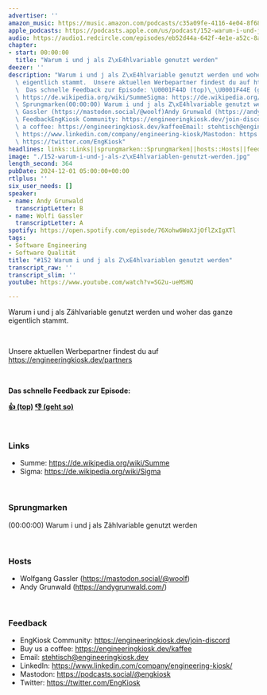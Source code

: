 ```yaml
---
advertiser: ''
amazon_music: https://music.amazon.com/podcasts/c35a09fe-4116-4e04-8f68-77d61b112e46/episodes/90b6771c-4e73-48e4-9a07-b6dde74f3651/engineering-kiosk-152-warum-i-und-j-als-z%C3%A4hlvariablen-genutzt-werden
apple_podcasts: https://podcasts.apple.com/us/podcast/152-warum-i-und-j-als-z%C3%A4hlvariablen-genutzt-werden/id1603082924?i=1000678760050&uo=4
audio: https://audio1.redcircle.com/episodes/eb52d44a-642f-4e1e-a52c-8a43573c6561/stream.mp3
chapter:
- start: 00:00:00
  title: "Warum i und j als Z\xE4hlvariable genutzt werden"
deezer: ''
description: "Warum i und j als Z\xE4hlvariable genutzt werden und woher das ganze\
  \ eigentlich stammt.  Unsere aktuellen Werbepartner findest du auf https://engineeringkiosk.dev/partners\
  \  Das schnelle Feedback zur Episode: \U0001F44D (top)\_\U0001F44E (geht so)  LinksSumme:\
  \ https://de.wikipedia.org/wiki/SummeSigma: https://de.wikipedia.org/wiki/Sigma\
  \ Sprungmarken(00:00:00) Warum i und j als Z\xE4hlvariable genutzt werden  HostsWolfgang\
  \ Gassler (https://mastodon.social/@woolf)Andy Grunwald (https://andygrunwald.com/)\
  \ FeedbackEngKiosk Community: https://engineeringkiosk.dev/join-discord\_Buy us\
  \ a coffee: https://engineeringkiosk.dev/kaffeeEmail: stehtisch@engineeringkiosk.devLinkedIn:\
  \ https://www.linkedin.com/company/engineering-kiosk/Mastodon: https://podcasts.social/@engkioskTwitter:\
  \ https://twitter.com/EngKiosk"
headlines: links::Links||sprungmarken::Sprungmarken||hosts::Hosts||feedback::Feedback
image: "./152-warum-i-und-j-als-z\xE4hlvariablen-genutzt-werden.jpg"
length_second: 364
pubDate: 2024-12-01 05:00:00+00:00
rtlplus: ''
six_user_needs: []
speaker:
- name: Andy Grunwald
  transcriptLetter: B
- name: Wolfi Gassler
  transcriptLetter: A
spotify: https://open.spotify.com/episode/76Xohw6WoXJjOflZxIgXTl
tags:
- Software Engineering
- Software Qualität
title: "#152 Warum i und j als Z\xE4hlvariablen genutzt werden"
transcript_raw: ''
transcript_slim: ''
youtube: https://www.youtube.com/watch?v=SG2u-ueMSHQ

---
```

<p>Warum i und j als Zählvariable genutzt werden und woher das ganze eigentlich stammt.</p><p><br></p><p>Unsere aktuellen Werbepartner findest du auf <a href="https://engineeringkiosk.dev/partners">https://engineeringkiosk.dev/partners</a></p><p><br></p><p><strong>Das schnelle Feedback zur Episode:</strong></p><p><a href="https://api.openpodcast.dev/feedback/152/upvote" rel="nofollow"><strong>👍 (top)</strong></a><strong> </strong><a href="https://api.openpodcast.dev/feedback/152/downvote" rel="nofollow"><strong>👎 (geht so)</strong></a></p><p><br></p><h3 id="links">Links</h3><ul><li>Summe: <a href="https://de.wikipedia.org/wiki/Summe" rel="nofollow">https://de.wikipedia.org/wiki/Summe</a></li><li>Sigma: <a href="https://de.wikipedia.org/wiki/Sigma" rel="nofollow">https://de.wikipedia.org/wiki/Sigma</a></li></ul><p><br></p><h3 id="sprungmarken">Sprungmarken</h3><p>(00:00:00) Warum i und j als Zählvariable genutzt werden</p><p><br></p><h3 id="hosts">Hosts</h3><ul><li>Wolfgang Gassler (<a href="https://mastodon.social/@woolf" rel="nofollow">https://mastodon.social/@woolf</a>)</li><li>Andy Grunwald (<a href="https://andygrunwald.com/" rel="nofollow">https://andygrunwald.com/</a>)</li></ul><p><br></p><h3 id="feedback">Feedback</h3><ul><li>EngKiosk Community: <a href="https://engineeringkiosk.dev/join-discord">https://engineeringkiosk.dev/join-discord</a> </li><li>Buy us a coffee: <a href="https://engineeringkiosk.dev/kaffee">https://engineeringkiosk.dev/kaffee</a></li><li>Email: <a href="mailto:stehtisch@engineeringkiosk.dev" rel="nofollow">stehtisch@engineeringkiosk.dev</a></li><li>LinkedIn: <a href="https://www.linkedin.com/company/engineering-kiosk/" rel="nofollow">https://www.linkedin.com/company/engineering-kiosk/</a></li><li>Mastodon: <a href="https://podcasts.social/@engkiosk" rel="nofollow">https://podcasts.social/@engkiosk</a></li><li>Twitter: <a href="https://twitter.com/EngKiosk" rel="nofollow">https://twitter.com/EngKiosk</a></li></ul>
